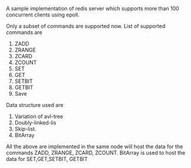 A sample implementation of redis server which supports more than 100 concurrent clients using epoll.

Only a subset of commands are supported now. List of supported commands are 
1. ZADD 
2. ZRANGE 
3. ZCARD 
4. ZCOUNT 
5. SET 
6. GET 
7. SETBIT 
8. GETBIT 
9. Save

Data structure used are 
1. Variation of avl-tree
2. Doubly-linked-lis
3. Skip-list.
4. BitArray

All the above are implemented in the same node will host the data 
for the commands ZADD, ZRANGE, ZCARD, ZCOUNT. BitArray is used to 
host the data for SET,GET,SETBIT, GETBIT 

